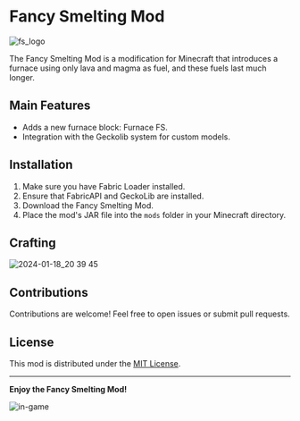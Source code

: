 # Fancy Smelting Mod

![fs_logo](https://github.com/P0nni/fancy-smelting/assets/156830191/de642436-01e1-46d1-ab8a-76188d5f7105)

The Fancy Smelting Mod is a modification for Minecraft that introduces a furnace using only lava and magma as fuel, and these fuels last much longer.

## Main Features

- Adds a new furnace block: Furnace FS.
- Integration with the Geckolib system for custom models.

## Installation

1. Make sure you have Fabric Loader installed.
2. Ensure that FabricAPI and GeckoLib are installed.
3. Download the Fancy Smelting Mod.
4. Place the mod's JAR file into the `mods` folder in your Minecraft directory.

## Crafting
![2024-01-18_20 39 45](https://github.com/P0nni/fancy-smelting/assets/156830191/6a0bc102-360d-4e7c-b02c-c119f456fdbc)

## Contributions

Contributions are welcome! Feel free to open issues or submit pull requests.

## License

This mod is distributed under the [MIT License](LICENSE).

---

**Enjoy the Fancy Smelting Mod!**

![in-game](https://github.com/P0nni/fancy-smelting/assets/156830191/8478af0c-d2d7-42c1-a0d1-c7a7f89c6f4d)

